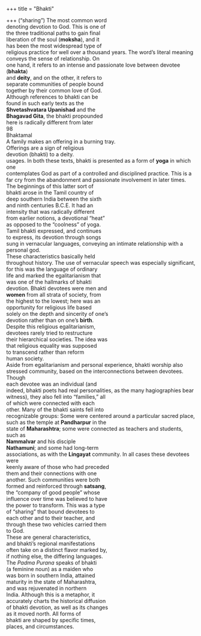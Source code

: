 +++
title = "Bhakti"

+++
(“sharing”) The most common word  
denoting devotion to God. This is one of  
the three traditional paths to gain final  
liberation of the soul (**moksha**), and it  
has been the most widespread type of  
religious practice for well over a thousand years. The word’s literal meaning  
conveys the sense of relationship. On  
one hand, it refers to an intense and passionate love between devotee (**bhakta**)  
and **deity**, and on the other, it refers to  
separate communities of people bound  
together by their common love of God.  
Although references to bhakti can be  
found in such early texts as the  
**Shvetashvatara Upanishad** and the  
**Bhagavad Gita**, the bhakti propounded  
here is radically different from later  
98  
Bhaktamal  
A family makes an offering in a burning tray.  
Offerings are a sign of religious  
devotion (bhakti) to a deity.  
usages. In both these texts, bhakti is presented as a form of **yoga** in which one  
contemplates God as part of a controlled and disciplined practice. This is a  
far cry from the abandonment and passionate involvement in later times.  
The beginnings of this latter sort of  
bhakti arose in the Tamil country of  
deep southern India between the sixth  
and ninth centuries B.C.E. It had an  
intensity that was radically different  
from earlier notions, a devotional “heat”  
as opposed to the “coolness” of yoga.  
Tamil bhakti expressed, and continues  
to express, its devotion through songs  
sung in vernacular languages, conveying an intimate relationship with a personal god.  
These characteristics basically held  
throughout history. The use of vernacular speech was especially significant,  
for this was the language of ordinary  
life and marked the egalitarianism that  
was one of the hallmarks of bhakti  
devotion. Bhakti devotees were men and  
**women** from all strata of society, from  
the highest to the lowest; here was an  
opportunity for religious life based  
solely on the depth and sincerity of one’s  
devotion rather than on one’s **birth**.  
Despite this religious egalitarianism,  
devotees rarely tried to restructure  
their hierarchical societies. The idea was  
that religious equality was supposed  
to transcend rather than reform  
human society.  
Aside from egalitarianism and personal experience, bhakti worship also  
stressed community, based on the interconnections between devotees. Though  
each devotee was an individual (and  
indeed, bhakti poets had real personalities, as the many hagiographies bear  
witness), they also fell into “families,” all  
of which were connected with each  
other. Many of the bhakti saints fell into  
recognizable groups: Some were centered around a particular sacred place,  
such as the temple at **Pandharpur** in the  
state of **Maharashtra**; some were connected as teachers and students, such as  
**Nammalvar** and his disciple  
**Nathamuni**; and some had long-term  
associations, as with the **Lingayat** community. In all cases these devotees were  
keenly aware of those who had preceded  
them and their connections with one  
another. Such communities were both  
formed and reinforced through **satsang**,  
the “company of good people” whose  
influence over time was believed to have  
the power to transform. This was a type  
of “sharing” that bound devotees to  
each other and to their teacher, and  
through these two vehicles carried them  
to God.  
These are general characteristics,  
and bhakti’s regional manifestations  
often take on a distinct flavor marked by,  
if nothing else, the differing languages.  
The *Padma Purana* speaks of bhakti  
(a feminine noun) as a maiden who  
was born in southern India, attained  
maturity in the state of Maharashtra,  
and was rejuvenated in northern  
India. Although this is a metaphor, it  
accurately charts the historical diffusion  
of bhakti devotion, as well as its changes  
as it moved north. All forms of  
bhakti are shaped by specific times,  
places, and circumstances.